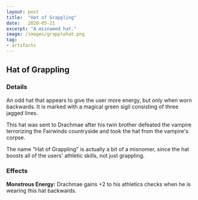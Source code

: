```yaml
---
layout: post
title:  "Hat of Grappling"
date:   2020-05-21
excerpt: "A misnamed hat."
image: /images/grapplehat.png
tag:
- artifacts 
---
```


## Hat of Grappling

### Details

An odd hat that appears to give the user more energy, but only when worn backwards. It is marked with a magical green sigil consisting of three jagged lines.

This hat was sent to Drachmae after his twin brother defeated the vampire terrorizing the Fairwinds countryside and took the hat from the vampire's corpse.

The name "Hat of Grappling" is actually a bit of a misnomer, since the hat boosts all of the users' athletic skills, not just grappling.

### Effects

**Monstrous Energy:** 
Drachmae gains +2 to his athletics checks when he is wearing this hat backwards.
